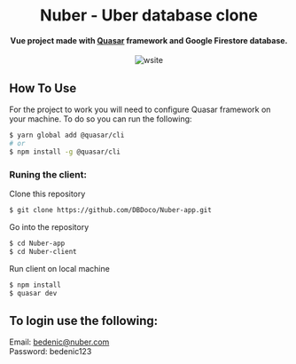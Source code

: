 
<h1 align="center">
  Nuber - Uber database clone
  <br>
</h1>

<h4 align="center">Vue project made with <a href="https://quasar.dev/" target="_blank">Quasar</a> framework and Google Firestore database.</h4>

<p align="center">
  <img src="https://media2.giphy.com/media/wAg2bAhKtLc0eZWvQz/giphy.gif?cid=790b76117e068e139f45c1855774cf86d3a3b29e463e4256&rid=giphy.gif&ct=g" alt="wsite" />
</p>




## How To Use

For the project to work you will need to configure Quasar framework on your machine. To do so you can run the following:

```bash
$ yarn global add @quasar/cli
# or
$ npm install -g @quasar/cli
```

### Runing the client:
Clone this repository
```bash
$ git clone https://github.com/DBDoco/Nuber-app.git
```

Go into the repository
```bash
$ cd Nuber-app
$ cd Nuber-client
```

Run client on local machine
```bash
$ npm install
$ quasar dev
```

## To login use the following:
Email: bedenic@nuber.com<br>
Password: bedenic123

